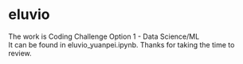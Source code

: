 # eluvio
The work is Coding Challenge Option 1 - Data Science/ML\
It can be found in eluvio_yuanpei.ipynb. Thanks for taking the time to review.
